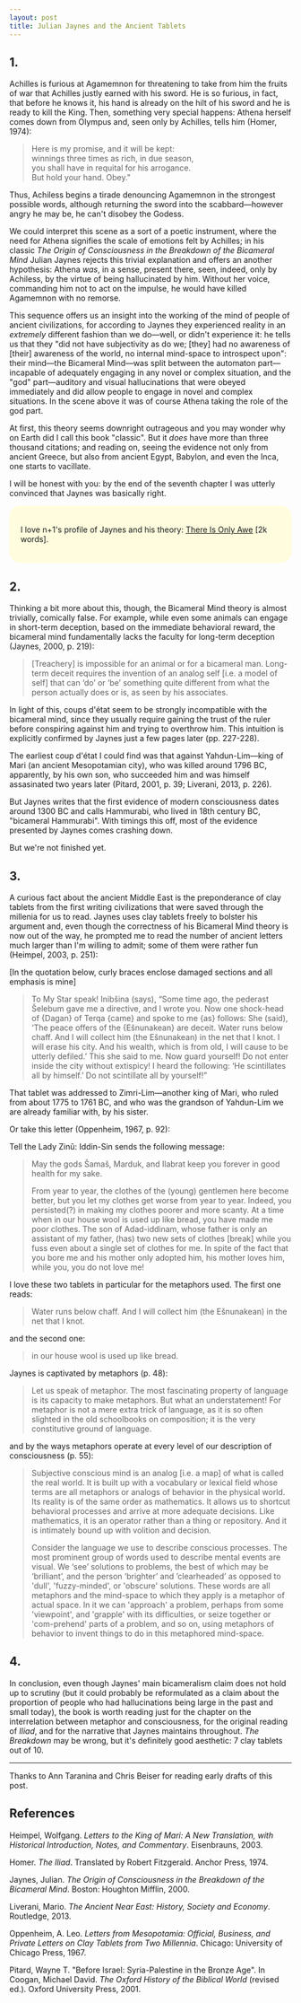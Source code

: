 ```yaml
---
layout: post
title: Julian Jaynes and the Ancient Tablets
---
```


## 1.

Achilles is furious at Agamemnon for threatening to take from him the fruits of war that Achilles justly earned with his sword. He is so furious, in fact, that before he knows it, his hand is already on the hilt of his sword and he is ready to kill the King. Then, something very special happens: Athena herself comes down from Olympus and, seen only by Achilles, tells him (Homer, 1974):

>Here  is  my  promise, and it will be  kept:  
>winnings three times  as  rich, in due season,  
>you shall have in requital for his arrogance.  
>But hold your hand. Obey."

Thus, Achiless begins a tirade denouncing Agamemnon in the strongest possible words, although returning the sword into the scabbard—however angry he may be, he can't disobey the Godess.

We could interpret this scene as a sort of a poetic instrument, where the need for Athena signifies the scale of emotions felt by Achilles; in his classic *The Origin of Consciousness in the Breakdown of the Bicameral Mind* Julian Jaynes rejects this trivial explanation and offers an another hypothesis: Athena *was*, in a sense, present there, seen, indeed, only by Achiless, by the virtue of being hallucinated by him. Without her voice, commanding him not to act on the impulse, he would have killed Agamemnon with no remorse.

This sequence offers us an insight into the working of the mind of people of ancient civilizations, for according to Jaynes they experienced reality in an *extremely* different fashion than we do—well, or didn't experience it: he tells us that they "did not have subjectivity as do we; [they] had no awareness of [their] awareness of the world, no internal mind-space to introspect
upon": their mind—the Bicameral Mind—was split between the automaton part—incapable of adequately engaging in any novel or complex situation, and the "god" part—auditory and visual hallucinations that were obeyed immediately and did allow people to engage in novel and complex situations. In the scene above it was of course Athena taking the role of the god part.

At first, this theory seems downright outrageous and you may wonder why on Earth did I call this book "classic". But it *does* have more than three thousand citations; and reading on, seeing the evidence not only from ancient Greece, but also from ancient Egypt, Babylon, and even the Inca, one starts to vacillate.

I will be honest with you: by the end of the seventh chapter I was utterly convinced that Jaynes was basically right.

<div style="background-color: #fffddd; padding: 20px; border-radius: 20px;">

I love n+1's profile of Jaynes and his theory: <a href="https://nplusonemag.com/online-only/online-only/there-is-only-awe/">There Is Only Awe</a> [2k words].

</div>

## 2.

Thinking a bit more about this, though, the Bicameral Mind theory is almost trivially, comically false. For example, while even some animals can engage in short-term deception, based on the immediate behavioral reward, the bicameral mind fundamentally lacks the faculty for long-term deception (Jaynes, 2000, p. 219):

>[Treachery] is impossible for an animal or for a bicameral man. Long-term deceit requires the invention of an analog self [i.e. a model of self] that can ‘do’ or ‘be’ something quite different from what the person actually does or is, as seen by his associates.

In light of this, coups d'état seem to be strongly incompatible with the bicameral mind, since they usually require gaining the trust of the ruler before conspiring against him and trying to overthrow him. This intuition is explicitly confirmed by Jaynes just a few pages later (pp. 227-228).

The earliest coup d'état I could find was that against Yahdun-Lim—king of Mari (an ancient Mesopotamian city), who was killed around 1796 BC, apparently, by his own son, who succeeded him and was himself assasinated two years later (Pitard, 2001, p. 39; Liverani, 2013, p. 226).

But Jaynes writes that the first evidence of modern consciousness dates around 1300 BC and calls Hammurabi, who lived in 18th century BC, "bicameral Hammurabi". With timings this off, most of the evidence presented by Jaynes comes crashing down.

But we're not finished yet.

## 3.

A curious fact about the ancient Middle East is the preponderance of clay tablets from the first writing civilizations that were saved through the millenia for us to read. Jaynes uses clay tablets freely to bolster his argument and, even though the correctness of his Bicameral Mind theory is now out of the way, he prompted me to read the number of ancient letters much larger than I'm willing to admit; some of them were rather fun (Heimpel, 2003, p. 251):

[In the quotation below, curly braces enclose damaged sections and all emphasis is mine]

<blockquote>To My Star speak! Inibšina (says), “Some time ago, the pederast Šelebum gave me a directive, and I wrote you. Now one shock-head of {Dagan} of Terqa {came} and spoke to me {as} follows: She (said), ‘The peace offers of the {Ešnunakean} are deceit. Water runs below chaff. And I will collect him (the Ešnunakean) in the net that I knot. I will erase his city. And his wealth, which is from old, I will cause to be utterly defiled.’ This she said to me. Now guard yourself! Do not enter inside the city without extispicy! I heard the following: ‘He scintillates all by himself.’ Do not scintillate all by yourself!”</blockquote>

That tablet was addressed to Zimri-Lim—another king of Mari, who ruled from about 1775 to 1761 BC, and who was the grandson of Yahdun-Lim we are already familiar with, by his sister.

Or take this letter (Oppenheim, 1967, p. 92):

Tell the Lady Zinû: Iddin-Sin sends the following message:

>May the gods Šamaš, Marduk, and Ilabrat keep you forever in good health for my sake.
>
>From year to year, the clothes of the (young) gentlemen here become better, but you let my clothes get worse from year to year. Indeed, you persisted(?) in making my clothes poorer and more scanty. At a time when in our house wool is used up like bread, you have made me poor clothes. The son of Adad-iddinam,
whose father is only an assistant of my father, (has) two new sets of clothes [break] while you fuss even about a single set of clothes for me. In spite of the fact that you bore me and his mother only adopted him, his mother loves him, while you, you do not love me!

I love these two tablets in particular for the metaphors used. The first one reads:

>Water runs below chaff. And I will collect him (the Ešnunakean) in the net that I knot.

and the second one:

>in our house wool is used up like bread.

Jaynes is captivated by metaphors (p. 48):

>Let us speak of metaphor. The most fascinating property of language is its capacity to make metaphors. But what an understatement!  For metaphor is not a mere extra trick of language, as it is so often slighted in the old schoolbooks on composition; it is the very constitutive ground of language.

and by the ways metaphors operate at every level of our description of consciousness (p. 55):

>Subjective conscious mind is an analog [i.e. a map] of what is called the real world. It is built up with a vocabulary or lexical field whose terms are all metaphors or analogs of behavior in the physical world. Its reality is of the same order as mathematics. It allows us to shortcut behavioral processes and arrive at more adequate decisions. Like mathematics, it is an operator rather than a thing or repository. And it is intimately bound up with volition and decision.
>
>Consider the language we use to describe conscious processes. The most prominent group of words used to describe mental events are visual. We ‘see’ solutions to problems, the best of which may be ‘brilliant’, and the person ‘brighter’ and ’clearheaded’ as opposed to 'dull', 'fuzzy-minded', or 'obscure' solutions. These words are all metaphors and the mind-space to which they apply is a metaphor of actual space. In it we can 'approach' a problem, perhaps from some 'viewpoint', and 'grapple' with its difficulties, or seize together or 'com-prehend' parts of a problem, and so on, using metaphors of behavior to invent things to do in this metaphored mind-space.

## 4.

In conclusion, even though Jaynes' main bicameralism claim does not hold up to scrutiny (but it could probably be reformulated as a claim about the proportion of people who had hallucinations being large in the past and small today), the book is worth reading just for the chapter on the interrelation between metaphor and consciousness, for the original reading of *Iliad*, and for the narrative that Jaynes maintains throughout. *The Breakdown* may be wrong, but it's definitely good aesthetic: 7 clay tablets out of 10.

---

Thanks to Ann Taranina and Chris Beiser for reading early drafts of this post.

## References

Heimpel, Wolfgang. *Letters to the King of Mari: A New Translation, with Historical Introduction, Notes, and Commentary*. Eisenbrauns, 2003.

Homer. *The Iliad*. Translated by Robert Fitzgerald. Anchor Press, 1974.

Jaynes, Julian. *The Origin of Consciousness in the Breakdown of the Bicameral Mind*. Boston: Houghton Mifflin, 2000.

Liverani, Mario. *The Ancient Near East: History, Society and Economy*. Routledge, 2013.

Oppenheim, A. Leo. *Letters from Mesopotamia: Official, Business, and Private Letters on Clay Tablets from Two Millennia*. Chicago: University of Chicago Press, 1967.

Pitard, Wayne T. "Before Israel: Syria-Palestine in the Bronze Age". In Coogan, Michael David. *The Oxford History of the Biblical World* (revised ed.). Oxford University Press, 2001.